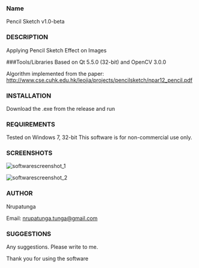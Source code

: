 ### Name
Pencil Sketch v1.0-beta

### DESCRIPTION
Applying Pencil Sketch Effect on Images

###Tools/Libraries
Based on Qt 5.5.0 (32-bit) and OpenCV 3.0.0

Algorithm implemented from the paper:
http://www.cse.cuhk.edu.hk/leojia/projects/pencilsketch/npar12_pencil.pdf

### INSTALLATION
Download the .exe from the release and run

### REQUIREMENTS
Tested on Windows 7, 32-bit
This software is for non-commercial use only. 

### SCREENSHOTS

![softwarescreenshot_1](https://cloud.githubusercontent.com/assets/980580/11318670/cbee5196-9081-11e5-98fd-8b63ec50239e.JPG)

![softwarescreenshot_2](https://cloud.githubusercontent.com/assets/980580/11318696/e2c4636e-9082-11e5-8a9d-574fef2a13f9.JPG)

### AUTHOR
Nrupatunga

Email:  <nrupatunga.tunga@gmail.com>

### SUGGESTIONS
Any suggestions. Please write to me. 

Thank you for using the software
